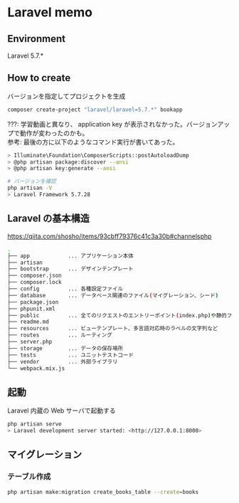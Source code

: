 # Laravel memo

## Environment

Laravel 5.7.\*

## How to create

バージョンを指定してプロジェクトを生成

```sh
composer create-project "laravel/laravel=5.7.*" bookapp
```

???: 学習動画と異なり、 application key が表示されなかった。バージョンアップで動作が変わったのかも。  
参考: 最後の方に以下のようなコマンド実行が書いてあった。

```sh
> Illuminate\Foundation\ComposerScripts::postAutoloadDump
> @php artisan package:discover --ansi
> @php artisan key:generate --ansi
```

```sh
# バージョンを確認
php artisan -V
> Laravel Framework 5.7.28
```

## Laravel の基本構造

https://qiita.com/shosho/items/93cbff79376c41c3a30b#channelsphp

```sh
.
├── app            ... アプリケーション本体
├── artisan
├── bootstrap      ... デザインテンプレート
├── composer.json
├── composer.lock
├── config         ... 各種設定ファイル
├── database       ... データベース関連のファイル(マイグレーション、シード)
├── package.json
├── phpunit.xml
├── public         ... 全てのリクエストのエントリーポイント(index.php)や静的ファイル(css, js, 画像, faviconなど)
├── readme.md
├── resources      ... ビューテンプレート、多言語対応時のラベルの文字列など
├── routes         ... ルーティング
├── server.php
├── storage        ... データの保存場所
├── tests          ... ユニットテストコード
├── vendor         ... 外部ライブラリ
└── webpack.mix.js
```

## 起動

Laravel 内蔵の Web サーバで起動する

```sh
php artisan serve
> Laravel development server started: <http://127.0.0.1:8000>
```

## マイグレーション

### テーブル作成

```sh
php artisan make:migration create_books_table --create=books
```
